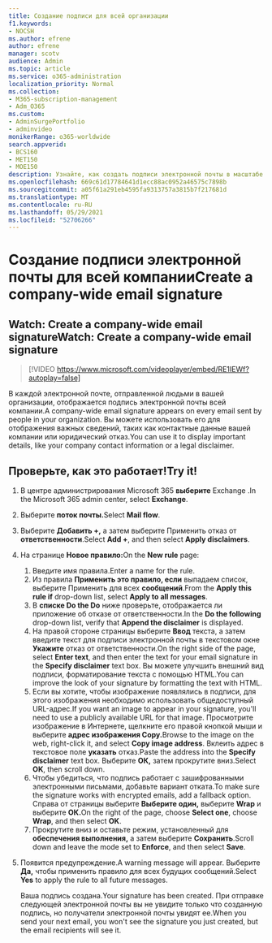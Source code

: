 ```yaml
---
title: Создание подписи для всей организации
f1.keywords:
- NOCSH
ms.author: efrene
author: efrene
manager: scotv
audience: Admin
ms.topic: article
ms.service: o365-administration
localization_priority: Normal
ms.collection:
- M365-subscription-management
- Adm_O365
ms.custom:
- AdminSurgePortfolio
- adminvideo
monikerRange: o365-worldwide
search.appverid:
- BCS160
- MET150
- MOE150
description: Узнайте, как создать подписи электронной почты в масштабе всей компании.
ms.openlocfilehash: 669c61d17784641d1ecc88ac0952a46575c7898b
ms.sourcegitcommit: a05f61a291eb4595fa9313757a3815b7f217681d
ms.translationtype: MT
ms.contentlocale: ru-RU
ms.lasthandoff: 05/29/2021
ms.locfileid: "52706266"
---
```

# <a name="create-a-company-wide-email-signature"></a><span data-ttu-id="c002c-103">Создание подписи электронной почты для всей компании</span><span class="sxs-lookup"><span data-stu-id="c002c-103">Create a company-wide email signature</span></span>

## <a name="watch-create-a-company-wide-email-signature"></a><span data-ttu-id="c002c-104">Watch: Create a company-wide email signature</span><span class="sxs-lookup"><span data-stu-id="c002c-104">Watch: Create a company-wide email signature</span></span>

> [!VIDEO https://www.microsoft.com/videoplayer/embed/RE1IEWf?autoplay=false]

<span data-ttu-id="c002c-105">В каждой электронной почте, отправленной людьми в вашей организации, отображается подпись электронной почты всей компании.</span><span class="sxs-lookup"><span data-stu-id="c002c-105">A company-wide email signature appears on every email sent by people in your organization.</span></span> <span data-ttu-id="c002c-106">Вы можете использовать его для отображения важных сведений, таких как контактные данные вашей компании или юридический отказ.</span><span class="sxs-lookup"><span data-stu-id="c002c-106">You can use it to display important details, like your company contact information or a legal disclaimer.</span></span> 

## <a name="try-it"></a><span data-ttu-id="c002c-107">Проверьте, как это работает!</span><span class="sxs-lookup"><span data-stu-id="c002c-107">Try it!</span></span>

1. <span data-ttu-id="c002c-108">В центре администрирования Microsoft 365 **выберите** Exchange .</span><span class="sxs-lookup"><span data-stu-id="c002c-108">In the Microsoft 365 admin center, select **Exchange**.</span></span>
1. <span data-ttu-id="c002c-109">Выберите **поток почты.**</span><span class="sxs-lookup"><span data-stu-id="c002c-109">Select **Mail flow**.</span></span>
1. <span data-ttu-id="c002c-110">Выберите **Добавить +,** а затем выберите Применить отказ от **ответственности**.</span><span class="sxs-lookup"><span data-stu-id="c002c-110">Select **Add +**, and then select **Apply disclaimers**.</span></span>
1. <span data-ttu-id="c002c-111">На странице **Новое правило:**</span><span class="sxs-lookup"><span data-stu-id="c002c-111">On the **New rule** page:</span></span>
    1. <span data-ttu-id="c002c-112">Введите имя правила.</span><span class="sxs-lookup"><span data-stu-id="c002c-112">Enter a name for the rule.</span></span>
    1. <span data-ttu-id="c002c-113">Из правила **Применить это правило, если** выпадаем список, выберите Применить для всех **сообщений**.</span><span class="sxs-lookup"><span data-stu-id="c002c-113">From the **Apply this rule if** drop-down list, select **Apply to all messages**.</span></span>
    1. <span data-ttu-id="c002c-114">В **списке Do the Do** ниже  проверьте, отображается ли приложение об отказе от ответственности.</span><span class="sxs-lookup"><span data-stu-id="c002c-114">In the **Do the following** drop-down list, verify that **Append the disclaimer** is displayed.</span></span>
    1. <span data-ttu-id="c002c-115">На правой стороне страницы выберите **Ввод** текста, а затем введите текст для подписи электронной почты в текстовом окне **Укажите** отказ от ответственности.</span><span class="sxs-lookup"><span data-stu-id="c002c-115">On the right side of the page, select **Enter text**, and then enter the text for your email signature in the **Specify disclaimer** text box.</span></span> <span data-ttu-id="c002c-116">Вы можете улучшить внешний вид подписи, форматирование текста с помощью HTML.</span><span class="sxs-lookup"><span data-stu-id="c002c-116">You can improve the look of your signature by formatting the text with HTML.</span></span>
    1. <span data-ttu-id="c002c-117">Если вы хотите, чтобы изображение появлялись в подписи, для этого изображения необходимо использовать общедоступный URL-адрес.</span><span class="sxs-lookup"><span data-stu-id="c002c-117">If you want an image to appear in your signature, you'll need to use a publicly available URL for that image.</span></span> <span data-ttu-id="c002c-118">Просмотрите изображение в Интернете, щелкните его правой кнопкой мыши и выберите **адрес изображения Copy.**</span><span class="sxs-lookup"><span data-stu-id="c002c-118">Browse to the image on the web, right-click it, and select **Copy image address**.</span></span> <span data-ttu-id="c002c-119">Вклеить адрес в текстовое поле **указать** отказ.</span><span class="sxs-lookup"><span data-stu-id="c002c-119">Paste the address into the **Specify disclaimer** text box.</span></span> <span data-ttu-id="c002c-120">Выберите **ОК,** затем прокрутите вниз.</span><span class="sxs-lookup"><span data-stu-id="c002c-120">Select **OK**, then scroll down.</span></span>
    1. <span data-ttu-id="c002c-121">Чтобы убедиться, что подпись работает с зашифрованными электронными письмами, добавьте вариант отката.</span><span class="sxs-lookup"><span data-stu-id="c002c-121">To make sure the signature works with encrypted emails, add a fallback option.</span></span> <span data-ttu-id="c002c-122">Справа от страницы выберите **Выберите один,** выберите **Wrap** и выберите **ОК.**</span><span class="sxs-lookup"><span data-stu-id="c002c-122">On the right of the page, choose **Select one**, choose **Wrap**, and then select **OK**.</span></span>
    1. <span data-ttu-id="c002c-123">Прокрутите вниз и оставьте режим, установленный для **обеспечения выполнения,** а затем выберите **Сохранить**.</span><span class="sxs-lookup"><span data-stu-id="c002c-123">Scroll down and leave the mode set to **Enforce**, and then select **Save**.</span></span>
1. <span data-ttu-id="c002c-124">Появится предупреждение.</span><span class="sxs-lookup"><span data-stu-id="c002c-124">A warning message will appear.</span></span> <span data-ttu-id="c002c-125">Выберите **Да,** чтобы применить правило для всех будущих сообщений.</span><span class="sxs-lookup"><span data-stu-id="c002c-125">Select **Yes** to apply the rule to all future messages.</span></span>

    <span data-ttu-id="c002c-126">Ваша подпись создана.</span><span class="sxs-lookup"><span data-stu-id="c002c-126">Your signature has been created.</span></span> <span data-ttu-id="c002c-127">При отправке следующей электронной почты вы не увидите только что созданную подпись, но получатели электронной почты увидят ее.</span><span class="sxs-lookup"><span data-stu-id="c002c-127">When you send your next email, you won't see the signature you just created, but the email recipients will see it.</span></span>